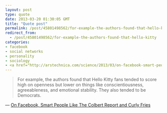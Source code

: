 ```yaml
---
layout: post
type: quote
date: 2013-03-20 01:30:05 GMT
title: "Quote post"
permalink: /post/45801498562/for-example-the-authors-found-that-hello-kitty
redirect_from: 
  - /post/45801498562/for-example-the-authors-found-that-hello-kitty
categories:
- facebook
- social networks
- personality
- sociology
- <a href="http://arstechnica.com/science/2013/03/on-facebook-smart-people-like-the-colbert-report-and-curly-fries/">on facebook, smart people like the colbert report and curly fries</a>
---
```

<blockquote>For example, the authors found that Hello Kitty fans tended to score high on openness but lower on things like conscientiousness, agreeableness, and emotional stability. They also tended to be Democrats.</blockquote>

 — <a href="http://arstechnica.com/science/2013/03/on-facebook-smart-people-like-the-colbert-report-and-curly-fries/">On Facebook, Smart People Like The Colbert Report and Curly Fries</a>